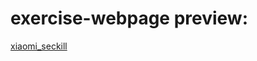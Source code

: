 # exercise-webpage preview:
[xiaomi_seckill](https://1103409364.github.io/exercise-webpage/xiaomi_seckill/index.html)
<br>